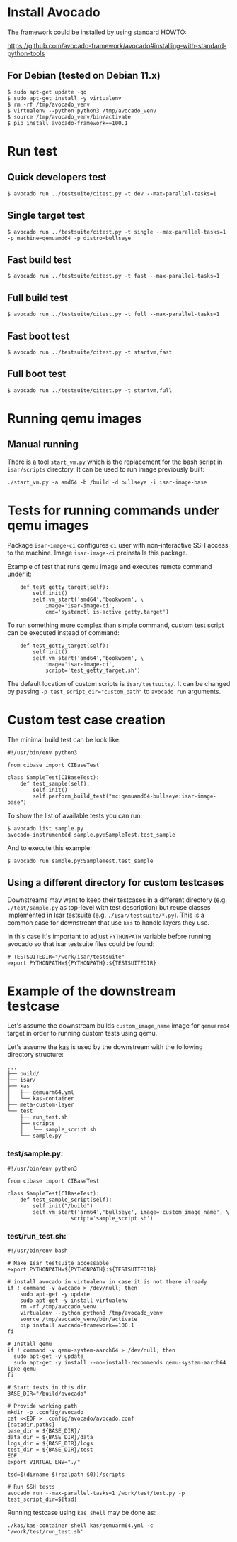 # Install Avocado

The framework could be installed by using standard HOWTO:

  https://github.com/avocado-framework/avocado#installing-with-standard-python-tools

## For Debian (tested on Debian 11.x)

```
$ sudo apt-get update -qq
$ sudo apt-get install -y virtualenv
$ rm -rf /tmp/avocado_venv
$ virtualenv --python python3 /tmp/avocado_venv
$ source /tmp/avocado_venv/bin/activate
$ pip install avocado-framework==100.1
```

# Run test

## Quick developers test

```
$ avocado run ../testsuite/citest.py -t dev --max-parallel-tasks=1
```

## Single target test

```
$ avocado run ../testsuite/citest.py -t single --max-parallel-tasks=1 -p machine=qemuamd64 -p distro=bullseye
```

## Fast build test

```
$ avocado run ../testsuite/citest.py -t fast --max-parallel-tasks=1
```

## Full build test

```
$ avocado run ../testsuite/citest.py -t full --max-parallel-tasks=1
```

## Fast boot test

```
$ avocado run ../testsuite/citest.py -t startvm,fast
```

## Full boot test

```
$ avocado run ../testsuite/citest.py -t startvm,full
```

# Running qemu images

## Manual running

There is a tool `start_vm.py` which is the replacement for the bash script in
`isar/scripts` directory. It can be used to run image previously built:

```
./start_vm.py -a amd64 -b /build -d bullseye -i isar-image-base
```

# Tests for running commands under qemu images

Package `isar-image-ci` configures `ci` user with non-interactive SSH access
to the machine. Image `isar-image-ci` preinstalls this package.

Example of test that runs qemu image and executes remote command under it:

```
    def test_getty_target(self):
        self.init()
        self.vm_start('amd64','bookworm', \
            image='isar-image-ci',
            cmd='systemctl is-active getty.target')
```

To run something more complex than simple command, custom test script
can be executed instead of command:

```
    def test_getty_target(self):
        self.init()
        self.vm_start('amd64','bookworm', \
            image='isar-image-ci',
            script='test_getty_target.sh')
```

The default location of custom scripts is `isar/testsuite/`. It can be changed
by passing `-p test_script_dir="custom_path"` to `avocado run`
arguments.

# Custom test case creation

The minimal build test can be look like:

```
#!/usr/bin/env python3

from cibase import CIBaseTest

class SampleTest(CIBaseTest):
    def test_sample(self):
        self.init()
        self.perform_build_test("mc:qemuamd64-bullseye:isar-image-base")
```

To show the list of available tests you can run:

```
$ avocado list sample.py
avocado-instrumented sample.py:SampleTest.test_sample
```

And to execute this example:

```
$ avocado run sample.py:SampleTest.test_sample
```
## Using a different directory for custom testcases

Downstreams may want to keep their testcases in a different directory
(e.g. `./test/sample.py` as top-level with test description) but reuse
classes implemented in Isar testsuite (e.g. `./isar/testsuite/*.py`). This is
a common case for downstream that use `kas` to handle layers they use.

In this case it's important to adjust `PYTHONPATH` variable before running
avocado so that isar testsuite files could be found:

```
# TESTSUITEDIR="/work/isar/testsuite"
export PYTHONPATH=${PYTHONPATH}:${TESTSUITEDIR}
```

# Example of the downstream testcase

Let's assume the downstream builds `custom_image_name` image for `qemuarm64`
target in order to running custom tests using qemu.

Let's assume the [kas](https://github.com/siemens/kas) is used by
the downstream with the following directory structure:

```
...
├── build/
├── isar/
├── kas
│   ├── qemuarm64.yml
│   └── kas-container
├── meta-custom-layer
└── test
    ├── run_test.sh
    ├── scripts
    │   └── sample_script.sh
    └── sample.py
```

### test/sample.py:

```
#!/usr/bin/env python3

from cibase import CIBaseTest

class SampleTest(CIBaseTest):
    def test_sample_script(self):
        self.init("/build")
        self.vm_start('arm64','bullseye', image='custom_image_name', \
                    script='sample_script.sh')
```

### test/run_test.sh:

```
#!/usr/bin/env bash

# Make Isar testsuite accessable
export PYTHONPATH=${PYTHONPATH}:${TESTSUITEDIR}

# install avocado in virtualenv in case it is not there already
if ! command -v avocado > /dev/null; then
    sudo apt-get -y update
    sudo apt-get -y install virtualenv
    rm -rf /tmp/avocado_venv
    virtualenv --python python3 /tmp/avocado_venv
    source /tmp/avocado_venv/bin/activate
    pip install avocado-framework==100.1
fi

# Install qemu
if ! command -v qemu-system-aarch64 > /dev/null; then
  sudo apt-get -y update
  sudo apt-get -y install --no-install-recommends qemu-system-aarch64 ipxe-qemu
fi

# Start tests in this dir
BASE_DIR="/build/avocado"

# Provide working path
mkdir -p .config/avocado
cat <<EOF > .config/avocado/avocado.conf
[datadir.paths]
base_dir = ${BASE_DIR}/
data_dir = ${BASE_DIR}/data
logs_dir = ${BASE_DIR}/logs
test_dir = ${BASE_DIR}/test
EOF
export VIRTUAL_ENV="./"

tsd=$(dirname $(realpath $0))/scripts

# Run SSH tests
avocado run --max-parallel-tasks=1 /work/test/test.py -p test_script_dir=${tsd}
```

Running testcase using `kas shell` may be done as:

```
./kas/kas-container shell kas/qemuarm64.yml -c '/work/test/run_test.sh'
```
